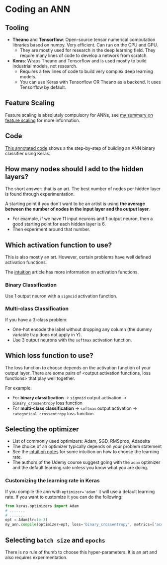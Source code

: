 # Coding an ANN

## Tooling
- __Theano__ and __Tensorflow__: Open-source tensor numerical computation libraries based on numpy. Very efficient. Can run on the CPU and GPU.
  - They are mostly used for research in the deep learning field. They require many lines of code to develop a network from scratch.
- __Keras__: Wraps Theano and Tensorflow and is used mostly to build industrial models, not research.
  - Requires a few lines of code to build very complex deep learning models.
  - You can use Keras with Tensorflow OR Theano as a backend. It uses Tensorflow by default.

## Feature Scaling
Feature scaling is absolutely compulsory for ANNs, 
see [my summary on feature scaling](https://github.com/serodriguez68/machine-learning-cheatsheet/blob/master/cheatsheets/Part%201%20-%20Data%20Preprocessing/data-preprocessing.md#feature-scaling)
for more information.

## Code
[This annotated code](./../../annotated-code/Volume%201%20-%20Supervised%20Deep%20Learning/Part%201%20-%20Artificial%20Neural%20Networks%20(ANN)/ann_churn_classifier.py)
shows a the step-by-step of building an ANN binary classifier using Keras.

## How many nodes should I add to the hidden layers?
The short answer: that is an art. The best number of nodes per hidden layer is found through experimentation.

A starting point if you don't want to be an artist is using __the average between the number of nodes in the input layer and the output layer__. 
  - For example, if we have 11 input neurons and 1 output neuron, then a good starting point for each hidden layer is 6.
  - Then experiment around that number.

## Which activation function to use?
This is also mostly an art. However, certain problems have well defined activation functions.

The [intuition](1-intuition.md#the-activation-function) article has more information on activation functions. 

### Binary Classification
Use 1 output neuron with a `sigmoid` activation function.

### Multi-class Classification 
If you have a 3-class problem:
- One-hot encode the label without dropping any column (the dummy variable trap does not apply in Y).
- Use 3 output neurons with the `softmax` activation function.

## Which loss function to use?
The loss function to choose depends on the activation function of your output layer. There are some pairs of
<output activation functions, loss functions> that play well together.

For example:
- For __binary classification__ -> `sigmoid` output activation -> `binary_crossentropy` loss function
- For __multi-class classification__ -> `softmax` output activation -> `categorical_crossentropy` loss function.

## Selecting the optimizer
- List of commonly used optimizers: Adam, SGD, RMSprop, Adadelta
- The choice of an optimizer typically depends on your problem statement
- See the [intuition notes](1-intuition.md#learning-rate) for some intuition on how to choose the learning rate.
- The authors of the Udemy course suggest going with the `adam` optimizer and the default learning rate unless you
know what you are doing.

### Customizing the learning rate in Keras
If you compile the ann with `optimizer='adam'` it will use a default learning rate.
If you want to customize it you can do the following:
```python
from keras.optimizers import Adam
# .......
# .......
opt = Adam(lr=1e-3)
my_ann.compile(optimizer=opt, loss='binary_crossentropy', metrics=['accuracy'])
```

## Selecting `batch size` and `epochs`
There is no rule of thumb to choose this hyper-parameters. It is an art and also requires experimentation.